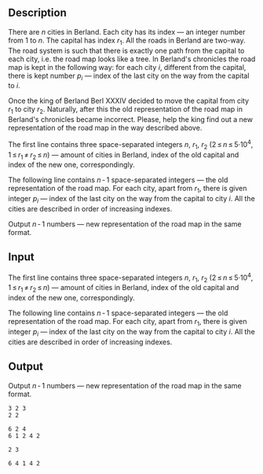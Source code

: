 ## Description

<div><p>There are <span class="tex-span"><i>n</i></span> cities in Berland. Each city has its index — an integer number from <span class="tex-span">1</span> to <span class="tex-span"><i>n</i></span>. The capital has index <span class="tex-span"><i>r</i><sub class="lower-index">1</sub></span>. All the roads in Berland are two-way. The road system is such that there is exactly one path from the capital to each city, i.e. the road map looks like a tree. In Berland's chronicles the road map is kept in the following way: for each city <span class="tex-span"><i>i</i></span>, different from the capital, there is kept number <span class="tex-span"><i>p</i><sub class="lower-index"><i>i</i></sub></span> — index of the last city on the way from the capital to <span class="tex-span"><i>i</i></span>.</p><p>Once the king of Berland Berl XXXIV decided to move the capital from city <span class="tex-span"><i>r</i><sub class="lower-index">1</sub></span> to city <span class="tex-span"><i>r</i><sub class="lower-index">2</sub></span>. Naturally, after this the old representation of the road map in Berland's chronicles became incorrect. Please, help the king find out a new representation of the road map in the way described above.</p></div><div class="input-specification"><p>The first line contains three space-separated integers <span class="tex-span"><i>n</i></span>, <span class="tex-span"><i>r</i><sub class="lower-index">1</sub></span>, <span class="tex-span"><i>r</i><sub class="lower-index">2</sub></span> (<span class="tex-span">2 ≤ <i>n</i> ≤ 5·10<sup class="upper-index">4</sup>, 1 ≤ <i>r</i><sub class="lower-index">1</sub> ≠ <i>r</i><sub class="lower-index">2</sub> ≤ <i>n</i></span>) — amount of cities in Berland, index of the old capital and index of the new one, correspondingly.</p><p>The following line contains <span class="tex-span"><i>n</i> - 1</span> space-separated integers — the old representation of the road map. For each city, apart from <span class="tex-span"><i>r</i><sub class="lower-index">1</sub></span>, there is given integer <span class="tex-span"><i>p</i><sub class="lower-index"><i>i</i></sub></span> — index of the last city on the way from the capital to city <span class="tex-span"><i>i</i></span>. All the cities are described in order of increasing indexes.</p></div><div class="output-specification"><p>Output <span class="tex-span"><i>n</i> - 1</span> numbers — new representation of the road map in the same format.</p></div>

## Input

<p>The first line contains three space-separated integers <span class="tex-span"><i>n</i></span>, <span class="tex-span"><i>r</i><sub class="lower-index">1</sub></span>, <span class="tex-span"><i>r</i><sub class="lower-index">2</sub></span> (<span class="tex-span">2 ≤ <i>n</i> ≤ 5·10<sup class="upper-index">4</sup>, 1 ≤ <i>r</i><sub class="lower-index">1</sub> ≠ <i>r</i><sub class="lower-index">2</sub> ≤ <i>n</i></span>) — amount of cities in Berland, index of the old capital and index of the new one, correspondingly.</p><p>The following line contains <span class="tex-span"><i>n</i> - 1</span> space-separated integers — the old representation of the road map. For each city, apart from <span class="tex-span"><i>r</i><sub class="lower-index">1</sub></span>, there is given integer <span class="tex-span"><i>p</i><sub class="lower-index"><i>i</i></sub></span> — index of the last city on the way from the capital to city <span class="tex-span"><i>i</i></span>. All the cities are described in order of increasing indexes.</p>

## Output

<p>Output <span class="tex-span"><i>n</i> - 1</span> numbers — new representation of the road map in the same format.</p>





```input1
3 2 3
2 2

```




```input2
6 2 4
6 1 2 4 2

```




```output1
2 3
```




```output2
6 4 1 4 2
```


